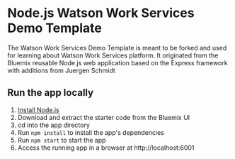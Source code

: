 # Node.js Watson Work Services Demo Template

The Watson Work Services Demo Template is meant to be forked and used for learning about Watson Work Services platform.
It originated from the Bluemix reusable Node.js web application based on the Express framework with additions from Juergen Schmidt

## Run the app locally

1. [Install Node.js][]
2. Download and extract the starter code from the Bluemix UI
3. cd into the app directory
4. Run `npm install` to install the app's dependencies
5. Run `npm start` to start the app
6. Access the running app in a browser at http://localhost:6001

[Install Node.js]: https://nodejs.org/en/download/
